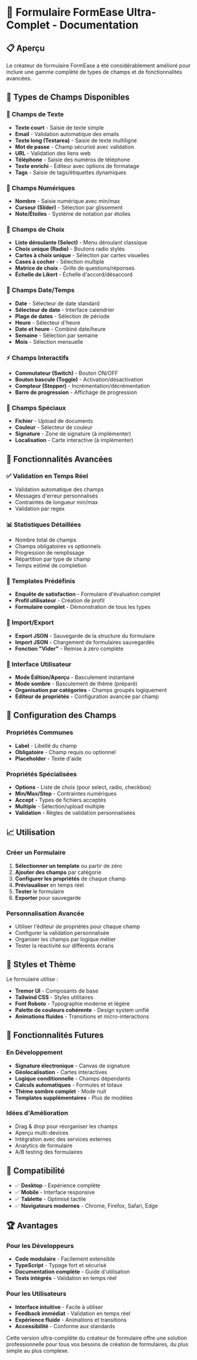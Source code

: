 # 🚀 Formulaire FormEase Ultra-Complet - Documentation

## 📋 Aperçu

Le créateur de formulaire FormEase a été considérablement amélioré pour inclure une gamme complète de types de champs et de fonctionnalités avancées.

## 🎯 Types de Champs Disponibles

### 📝 Champs de Texte
- **Texte court** - Saisie de texte simple
- **Email** - Validation automatique des emails
- **Texte long (Textarea)** - Saisie de texte multiligne
- **Mot de passe** - Champ sécurisé avec validation
- **URL** - Validation des liens web
- **Téléphone** - Saisie des numéros de téléphone
- **Texte enrichi** - Éditeur avec options de formatage
- **Tags** - Saisie de tags/étiquettes dynamiques

### 🔢 Champs Numériques
- **Nombre** - Saisie numérique avec min/max
- **Curseur (Slider)** - Sélection par glissement
- **Note/Étoiles** - Système de notation par étoiles

### 🎯 Champs de Choix
- **Liste déroulante (Select)** - Menu déroulant classique
- **Choix unique (Radio)** - Boutons radio stylés
- **Cartes à choix unique** - Sélection par cartes visuelles
- **Cases à cocher** - Sélection multiple
- **Matrice de choix** - Grille de questions/réponses
- **Échelle de Likert** - Échelle d'accord/désaccord

### 📅 Champs Date/Temps
- **Date** - Sélecteur de date standard
- **Sélecteur de date** - Interface calendrier
- **Plage de dates** - Sélection de période
- **Heure** - Sélecteur d'heure
- **Date et heure** - Combiné date/heure
- **Semaine** - Sélection par semaine
- **Mois** - Sélection mensuelle

### ⚡ Champs Interactifs
- **Commutateur (Switch)** - Bouton ON/OFF
- **Bouton bascule (Toggle)** - Activation/désactivation
- **Compteur (Stepper)** - Incrémentation/décrémentation
- **Barre de progression** - Affichage de progression

### 🔧 Champs Spéciaux
- **Fichier** - Upload de documents
- **Couleur** - Sélecteur de couleur
- **Signature** - Zone de signature (à implémenter)
- **Localisation** - Carte interactive (à implémenter)

## 🚀 Fonctionnalités Avancées

### ✅ Validation en Temps Réel
- Validation automatique des champs
- Messages d'erreur personnalisés
- Contraintes de longueur min/max
- Validation par regex

### 📊 Statistiques Détaillées
- Nombre total de champs
- Champs obligatoires vs optionnels  
- Progression de remplissage
- Répartition par type de champ
- Temps estimé de completion

### 🎨 Templates Prédéfinis
- **Enquête de satisfaction** - Formulaire d'évaluation complet
- **Profil utilisateur** - Création de profil
- **Formulaire complet** - Démonstration de tous les types

### 💾 Import/Export
- **Export JSON** - Sauvegarde de la structure du formulaire
- **Import JSON** - Chargement de formulaires sauvegardés
- **Fonction "Vider"** - Remise à zéro complète

### 🎯 Interface Utilisateur
- **Mode Édition/Aperçu** - Basculement instantané
- **Mode sombre** - Basculement de thème (préparé)
- **Organisation par catégories** - Champs groupés logiquement
- **Éditeur de propriétés** - Configuration avancée par champ

## 🔧 Configuration des Champs

### Propriétés Communes
- **Label** - Libellé du champ
- **Obligatoire** - Champ requis ou optionnel
- **Placeholder** - Texte d'aide

### Propriétés Spécialisées
- **Options** - Liste de choix (pour select, radio, checkbox)
- **Min/Max/Step** - Contraintes numériques
- **Accept** - Types de fichiers acceptés
- **Multiple** - Sélection/upload multiple
- **Validation** - Règles de validation personnalisées

## 📈 Utilisation

### Créer un Formulaire
1. **Sélectionner un template** ou partir de zéro
2. **Ajouter des champs** par catégorie
3. **Configurer les propriétés** de chaque champ
4. **Prévisualiser** en temps réel
5. **Tester** le formulaire
6. **Exporter** pour sauvegarde

### Personnalisation Avancée
- Utiliser l'éditeur de propriétés pour chaque champ
- Configurer la validation personnalisée
- Organiser les champs par logique métier
- Tester la réactivité sur différents écrans

## 🎨 Styles et Thème

Le formulaire utilise :
- **Tremor UI** - Composants de base
- **Tailwind CSS** - Styles utilitaires
- **Font Roboto** - Typographie moderne et légère
- **Palette de couleurs cohérente** - Design system unifié
- **Animations fluides** - Transitions et micro-interactions

## 🔮 Fonctionnalités Futures

### En Développement
- **Signature électronique** - Canvas de signature
- **Géolocalisation** - Cartes interactives
- **Logique conditionnelle** - Champs dépendants
- **Calculs automatiques** - Formules et totaux
- **Thème sombre complet** - Mode nuit
- **Templates supplémentaires** - Plus de modèles

### Idées d'Amélioration
- Drag & drop pour réorganiser les champs
- Aperçu multi-devices
- Intégration avec des services externes
- Analytics de formulaire
- A/B testing des formulaires

## 📱 Compatibilité

- ✅ **Desktop** - Expérience complète
- ✅ **Mobile** - Interface responsive
- ✅ **Tablette** - Optimisé tactile
- ✅ **Navigateurs modernes** - Chrome, Firefox, Safari, Edge

## 🏆 Avantages

### Pour les Développeurs
- **Code modulaire** - Facilement extensible
- **TypeScript** - Typage fort et sécurisé
- **Documentation complète** - Guide d'utilisation
- **Tests intégrés** - Validation en temps réel

### Pour les Utilisateurs
- **Interface intuitive** - Facile à utiliser
- **Feedback immédiat** - Validation en temps réel
- **Expérience fluide** - Animations et transitions
- **Accessibilité** - Conforme aux standards

Cette version ultra-complète du créateur de formulaire offre une solution professionnelle pour tous vos besoins de création de formulaires, du plus simple au plus complexe.
